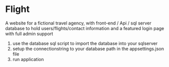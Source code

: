 # Flight
A website for a fictional travel agency, with front-end / Api / sql server database to hold users/flights/contact information and a featured login page with full admin support


1. use the database sql script to import the database into your sqlserver
2. setup the connectionstring to your database path in the appsettings.json file
3. run application
